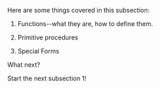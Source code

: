 Here are some things covered in this subsection:

1. Functions--what they are, how to define them.

2. Primitive procedures

3. Special Forms

What next?

Start the next subsection 1!

